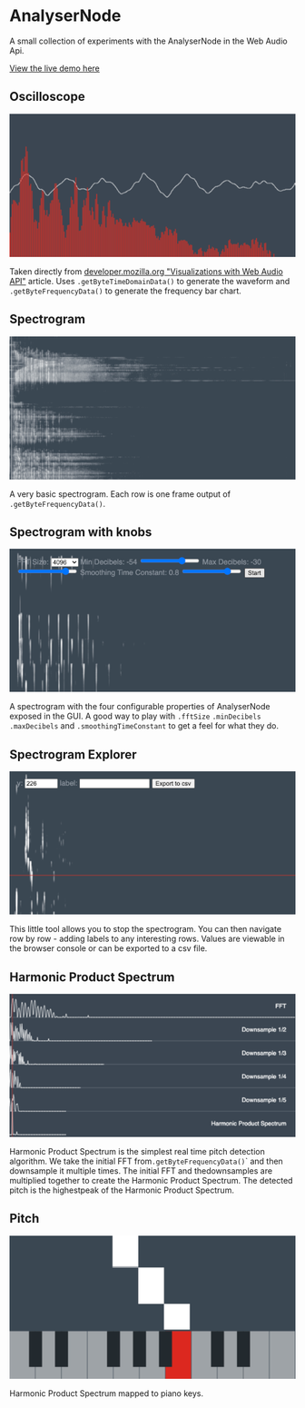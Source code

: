 # AnalyserNode

A small collection of experiments with the AnalyserNode in the Web Audio Api.

[View the live demo here](https://remi-shergold.com/AnalyserNode/)

## Oscilloscope

![Oscilloscope](./oscilloscope/screenshot.png)

Taken directly from [developer.mozilla.org "Visualizations with Web Audio API"](https://developer.mozilla.org/en-US/docs/Web/API/Web_Audio_API/Visualizations_with_Web_Audio_API) article. Uses `.getByteTimeDomainData()` to generate the waveform and `.getByteFrequencyData()` to generate the frequency bar chart.

## Spectrogram

![Spectrogram](./spectrogram/screenshot.png)

A very basic spectrogram. Each row is one frame output of `.getByteFrequencyData()`.

## Spectrogram with knobs

![Spectrogram with knobs](./spectrogram-with-knobs/screenshot.png)

A spectrogram with the four configurable properties of AnalyserNode exposed in the GUI. A good way to play with `.fftSize` `.minDecibels` `.maxDecibels` and `.smoothingTimeConstant` to get a feel for what they do.

## Spectrogram Explorer

![Spectrogram Explorer](./spectrogram-explorer/screenshot.png)

This little tool allows you to stop the spectrogram. You can then navigate row by row - adding labels to any interesting rows. Values are viewable in the browser console or can be exported to a csv file.

## Harmonic Product Spectrum

![Harmonic Product Spectrum](./harmonic-product-spectrum/screenshot.png)

Harmonic Product Spectrum is the simplest real time pitch detection algorithm. We take the initial FFT from`.getByteFrequencyData()`</code>` and then downsample it multiple times. The initial FFT and thedownsamples are multiplied together to create the Harmonic Product Spectrum. The detected pitch is the highestpeak of the Harmonic Product Spectrum.

## Pitch

![Pitch](./pitch/screenshot.png)

Harmonic Product Spectrum mapped to piano keys.
